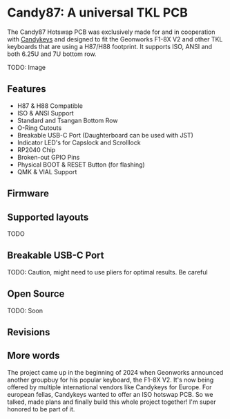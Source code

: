 # Candy87: A universal TKL PCB
The Candy87 Hotswap PCB was exclusively made for and in cooperation with [Candykeys](https://candykeys.com/) and designed to fit the Geonworks F1-8X V2 and other TKL keyboards that are using a H87/H88 footprint. It supports ISO, ANSI and both 6.25U and 7U bottom row.

TODO: Image

## Features
- H87 & H88 Compatible
- ISO & ANSI Support
- Standard and Tsangan Bottom Row
- O-Ring Cutouts
- Breakable USB-C Port (Daughterboard can be used with JST)
- Indicator LED's for Capslock and Scrolllock
- RP2040 Chip
- Broken-out GPIO Pins
- Physical BOOT & RESET Button (for flashing)
- QMK & VIAL Support

## Firmware

## Supported layouts

TODO

## Breakable USB-C Port

TODO: Caution, might need to use pliers for optimal results. Be careful

## Open Source
TODO: Soon

## Revisions

## More words

The project came up in the beginning of 2024 when Geonworks announced another groupbuy for his popular keyboard, the F1-8X V2. It's now being offered by multiple international vendors like Candykeys for Europe. For european fellas, Candykeys wanted to offer an ISO hotswap PCB. So we talked, made plans and finally build this whole project together! I'm super honored to be part of it.
